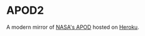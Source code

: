 APOD2
=====

A modern mirror of [NASA's APOD](http://apod.nasa.gov/apod) hosted on [Heroku](http://apod2.herokuapp.com/).


